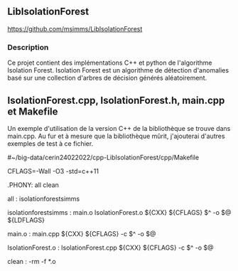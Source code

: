 ## LibIsolationForest

https://github.com/msimms/LibIsolationForest

### Description

Ce projet contient des implémentations C++ et python de l'algorithme Isolation Forest. Isolation Forest est un algorithme de détection d'anomalies basé sur une collection d'arbres de décision générés aléatoirement.

## IsolationForest.cpp,  IsolationForest.h, main.cpp et Makefile

Un exemple d'utilisation de la version C++ de la bibliothèque se trouve dans main.cpp. Au fur et à mesure que la bibliothèque mûrit, j'ajouterai d'autres exemples de test à ce fichier.

  #~/big-data/cerin24022022/cpp-LibIsolationForest/cpp/Makefile

  CFLAGS=-Wall -O3 -std=c++11

  .PHONY: all clean 

  all : isolationforestsimms

  isolationforestsimms : main.o IsolationForest.o 
    ${CXX} ${CFLAGS} $^ -o $@ ${LDFLAGS} 

  main.o : main.cpp
    ${CXX} ${CFLAGS} -c $^ -o $@

  IsolationForest.o : IsolationForest.cpp
    ${CXX} ${CFLAGS} -c $^ -o $@

  clean : 
    -rm -f *.o 


